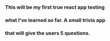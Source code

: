 ### This will be my first true react app testing
### what I've learned so far. A small trivia app 
### that will give the users 5 questions.